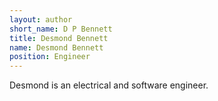 ```yaml
---
layout: author
short_name: D P Bennett
title: Desmond Bennett
name: Desmond Bennett
position: Engineer
---
```


Desmond is an electrical and software engineer.
